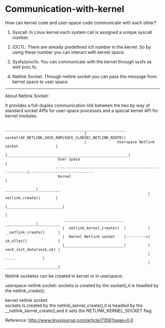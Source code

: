 # Communication-with-kernel
How can kernel code and user-space code communicate with each other?

1. Syscall: In Linux kernel each system call is assigned a unique syscall number. 

2. IOCTL: There are already predefined ictl number in the kernel. So by using these number you can interact with kernel space. 

3. Sysfs/procfs: You can communicate with the kernel through sysfs as well proc fs. 

4. Netlink Socket: Through netlink socket you can pass the message from kernel space to user space.

------------------------------------------------------------------------------------------------------------------------------------------
About Netlink Socket:

It provides a full-duplex communication link between the two by way of standard socket APIs for user-space processes and a special kernel API for kernel modules. 

                                         _______________________________________________________
                                        | socket(AF_NETLINK,SOCK_RAM|SOCK_CLOEXEC,NETLINK_ROUTE)|
                                        |              Userspace Netlink socket                 |
                                        |_______________________________________________________|
                            User space                                              |    
                           ---------------------------------------------------------|-----------------------------
                            Kernel                                                  |    
                                                                      ______________|__________
                                                                     |  netlink_create()       |                
                                                                     |_________________________|
                                                                                    |
                               ___________________________            ______________|__________
                              |  netlink_kernel_create()  |          | __netlink_create()      |
                              |  Kernel Netlink socket    |--------->| sk_alloc()              |
                              |___________________________|          | sock_init_data(sock,sk) |
                                                                     |        .....            |
                                                                     | ________________________|
                                                                                      
Netlink socketes can be created in kernel or in userspace;

userspace netlink socket:
                           sockets is created by the socket(),it is headled by the netlink_create().
                          
kernel netlink socket:                          
                           sockets is created by the netlink_kernel_create(),it is headled by the __netlink_kernel_create(),and it sets the NETLINK_KERNEL_SOCKET flag.
                         
                         
Reference:
          http://www.linuxjournal.com/article/7356?page=0,0
            
